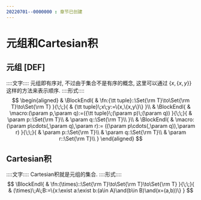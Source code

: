 ```yaml
---
20220701--0000000 : 章节已创建
---
```

# 元组和Cartesian积

## 元组 [DEF]
::::文字::::
元组即有序对, 不过由于集合不是有序的概念, 这里可以通过 $\{x,\{x,y\}\}$ 这样的方法来表示顺序. 
::::形式::::
$$
\begin{aligned}
& \BlockEndl{
    & \fn:{\tt tuple}::\Set{\rm T}\to\Set{\rm T}\to\Set{\rm T}
}{\;\;}{
    & {\tt tuple}\;x\;y:=\{x,\{x,y\}\}
}\\
& \BlockEndl{
    & \macro:(\param p,\param q):=({\tt tuple}\;(\param p)\;(\param q))
}{\;\;}{
    & \param p::\Set{\rm T}\\
    & \param q::\Set{\rm T}\\
}\\
& \BlockEndl{
    & \macro:(\param p\cdots(,\param q),\param r):= ((\param p\cdots(,\param q)),\param r)
}{\;\;}{
    & \param p::\Set{\rm T}\\
    & \param q::\Set{\rm T}\\
    & \param r::\Set{\rm T}\\
}
\end{aligned}
$$

## Cartesian积
::::文字::::
Cartesian积就是元组的集合. 
::::形式::::
$$
\BlockEndl{
    & \fn:(\times)::\Set{\rm T}\to\Set{\rm T}\to\Set{\rm T}
}{\;\;}{
    & (\times)\;A\;B:=\{x:\exist a:\exist b:(a\in A)\and(b\in B)\and(x=(a,b))\}
}
$$

